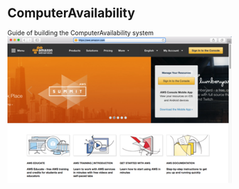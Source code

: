 # ComputerAvailability

 Guide of building the ComputerAvailability system
![alt text](https://github.com/TonyMeiDeveloper/GuideOnTheSide/blob/master/GuidePictures/AWS.png "Logo Title Text 1")
